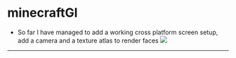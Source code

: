 # minecraftGl 

- So far I have managed to add a working cross platform screen setup, add a camera and a texture atlas to render faces
![](https://github.com/meemknight/photos/blob/master/mc1.png)
---